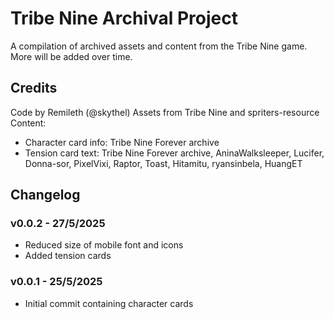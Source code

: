 # Tribe Nine Archival Project
A compilation of archived assets and content from the Tribe Nine game. More will be added over time.

## Credits
Code by Remileth (@skythel)
Assets from Tribe Nine and spriters-resource
Content:
* Character card info: Tribe Nine Forever archive
* Tension card text: Tribe Nine Forever archive, AninaWalksleeper, Lucifer, Donna-sor, PixelVixi, Raptor, Toast, Hitamitu, ryansinbela, HuangET

## Changelog
### v0.0.2 - 27/5/2025
* Reduced size of mobile font and icons
* Added tension cards
### v0.0.1 - 25/5/2025
* Initial commit containing character cards